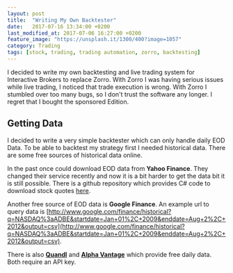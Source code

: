 ```yaml
---
layout: post
title:  "Writing My Own Backtester"
date:   2017-07-16 13:34:00 +0200
last_modified_at: 2017-07-06 16:27:00 +0200
feature_image: "https://unsplash.it/1300/400?image=1057"
category: Trading
tags: [stock, trading, trading automation, zorro, backtesting]
---
```


I decided to write my own backtesting and live trading system for Interactive
Brokers to replace Zorro. With Zorro I was having serious issues while live
trading, I noticed that trade execution is wrong. With Zorro I stumbled over too
many bugs, so I don't trust the software any longer. I regret that I bought the
sponsored Edition.

<!-- more -->

## Getting Data

I decided to write a very simple backtester which can only handle daily EOD
Data. To be able to backtest my strategy first I needed historical data. There
are some free sources of historical data online.

In the past once could download EOD data from **Yahoo Finance**. They changed
their service recently and now it is a bit harder to get the data bit it is
still possible. There is a github repository which provides C# code to download
stock quotes [here](https://github.com/dennislwy/YahooFinanceAPI).

Another free source of EOD data is **Google Finance**. An example url to query data is
[http://www.google.com/finance/historical?q=NASDAQ%3aADBE&startdate=Jan+01%2C+2009&enddate=Aug+2%2C+2012&output=csv](http://www.google.com/finance/historical?q=NASDAQ%3aADBE&startdate=Jan+01%2C+2009&enddate=Aug+2%2C+2012&output=csv).

There is also [**Quandl**](https://www.quandl.com/) and [**Alpha
Vantage**](https://www.alphavantage.co/) which provide free daily data.
Both require an API key.